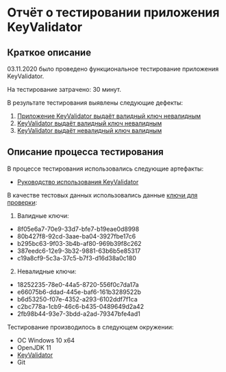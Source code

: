 # Отчёт о тестировании приложения KeyValidator

## Краткое описание

03.11.2020 было проведено функциональное тестирование приложения KeyValidator.

На тестирование затрачено: 30 минут.

В результате тестирования выявлены следующие дефекты:
1. [Приложение KeyValidator выдаёт валидный ключ невалидным](https://github.com/Tatiana43/hw-1.1/issues/1)
1. [KeyValidator выдаёт валидный ключ невалидным](https://github.com/Tatiana43/hw-1.1/issues/2)
1. [KeyValidator выдаёт невалидный ключ валидным](https://github.com/Tatiana43/hw-1.1/issues/3)

## Описание процесса тестирования

В процессе тестирования использовались следующие артефакты:
* [Руководство использования KeyValidator](https://github.com/netology-code/javaqa-homeworks/blob/master/intro/user-manual.md#%D1%80%D1%83%D0%BA%D0%BE%D0%B2%D0%BE%D0%B4%D1%81%D1%82%D0%B2%D0%BE-%D0%B8%D1%81%D0%BF%D0%BE%D0%BB%D1%8C%D0%B7%D0%BE%D0%B2%D0%B0%D0%BD%D0%B8%D1%8F-keyvalidator)

В качестве тестовых данных использовались данные [ключи для проверки](https://github.com/netology-code/javaqa-homeworks/blob/master/intro/user-manual.md#%D0%BA%D0%BB%D1%8E%D1%87%D0%B8-%D0%B4%D0%BB%D1%8F-%D0%BF%D1%80%D0%BE%D0%B2%D0%B5%D1%80%D0%BA%D0%B8):
1. Валидные ключи:
* 8f05e6a7-70e9-33d7-bfe7-b19eae0d8998
* 80b427f8-92cd-3aae-ba04-3927fbe17c6
* b295bc63-9f03-3b4b-af80-969b39f8c262
* 387eedc6-12e9-3b32-9881-63b6b5e85317
* c19a8cf9-5c3a-37c5-b7f3-d16d38a0c180

2. Невалидные ключи:
* 18252235-78e0-44a5-8720-556f0c7da17a
* e66075b6-ddad-445e-baf6-161b3289522b
* b6d53250-f07e-4352-a293-6102ddf7f1ca
* c2bc778a-1cb9-46c6-b435-0489649d2a42
* 2fb98b44-93e7-3bdd-a2ad-79347bfe4ad1

Тестирование производилось в следующем окружении:
* ОС Windows 10 x64
* OpenJDK 11
* [KeyValidator](https://github.com/netology-code/javaqa-homeworks/blob/master/intro/artifacts/KeyValidator.class)
* Git
